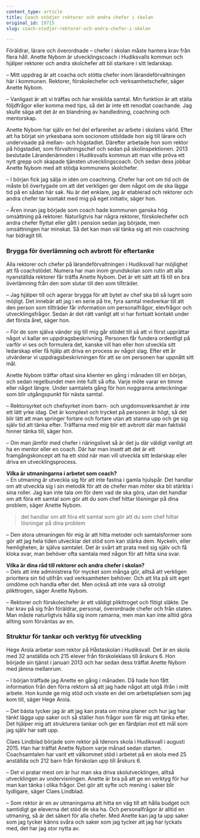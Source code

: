 ```yaml
---
content_type: article
title: Coach stödjer rektorer och andra chefer i skolan
original_id: 19715
slug: coach-stodjer-rektorer-och-andra-chefer-i-skolan

---
```


Föräldrar, lärare och överordnade – chefer i skolan måste hantera krav från flera håll. Anette Nybom är utvecklingscoach i Hudiksvalls kommun och hjälper rektorer och andra skolchefer att bli starkare i sitt ledarskap.

– Mitt uppdrag är att coacha och stötta chefer inom lärandeförvaltningen här i kommunen. Rektorer, förskolechefer och verksamhetschefer, säger Anette Nybom.

– Vanligast är att vi träffas och har enskilda samtal. Min funktion är att ställa följdfrågor eller komma med tips, så det är inte ett renodlat coachande. Jag skulle säga att det är en blandning av handledning, coachning och mentorskap.

Anette Nybom har själv en hel del erfarenhet av arbete i skolans värld. Efter att ha börjat sin yrkesbana som socionom utbildade hon sig till lärare och undervisade på mellan- och högstadiet. Därefter arbetade hon som rektor på högstadiet, som förvaltningschef och sedan på skolinspektionen. 2013 beslutade Lärandenämnden i Hudiksvalls kommun att man ville pröva ett nytt grepp och skapade tjänsten utvecklingscoach. Och sedan dess jobbar Anette Nybom med att stödja kommunens skolchefer.

– I början fick jag sälja in idén om coachning. Chefer har ont om tid och de måste bli övertygade om att det verkligen ger dem något om de ska lägga tid på en sådan här sak. Nu är det enklare, jag är etablerad och rektorer och andra chefer tar kontakt med mig på eget initiativ, säger hon.

– Åren innan jag började som coach hade kommunen ganska hög omsättning på rektorer. Naturligtvis har några rektorer, förskolechefer och andra chefer flyttat eller gått i pension sedan jag började, men omsättningen har minskat. Så det kan man väl tänka sig att min coachning har bidragit till.

### Brygga för överlämning och avbrott för eftertanke

Alla rektorer och chefer på lärandeförvaltningen i Hudiksvall har möjlighet att få coachstödet. Numera har man inom grundskolan som rutin att alla nyanställda rektorer får träffa Anette Nybom. Det är ett sätt att få till en bra överlämning från den som slutar till den som tillträder.

– Jag hjälper till och agerar brygga för att bytet av chef ska bli så lugnt som möjligt. Det innebär att jag i en serie på tre, fyra samtal medverkar till att den person som tillträder får information om personalfrågor, elevfrågor och utvecklingsfrågor. Sedan är det rätt vanligt att vi har fortsatt kontakt under det första året, säger hon.

– För de som själva vänder sig till mig går stödet till så att vi först upprättar något vi kallar en uppdragsbeskrivning. Personen får fundera ordentligt på varför vi ses och formulera det, kanske vill han eller hon utveckla sitt ledarskap eller få hjälp att driva en process av något slag. Efter ett år utvärderar vi uppdragsbeskrivningen för att se om personen har uppnått sitt mål.

Anette Nybom träffar oftast sina klienter en gång i månaden till en början, och sedan regelbundet men inte fullt så ofta. Varje möte varar en timme eller något längre. Under samtalets gång för hon noggranna anteckningar som blir utgångspunkt för nästa samtal.

– Rektorsyrket och chefsyrket inom barn- och ungdomsverksamhet är inte ett lätt yrke idag. Det är komplext och trycket på personen är högt, så det blir lätt att man springer fortare och fortare utan att stanna upp och ge sig själv tid att tänka efter. Träffarna med mig blir ett avbrott där man faktiskt hinner tänka till, säger hon.

– Om man jämför med chefer i näringslivet så är det ju där väldigt vanligt att ha en mentor eller en coach. Där har man insett att det är ett framgångskoncept att ha ett stöd när man vill utveckla sitt ledarskap eller driva en utvecklingsprocess.

**Vilka är utmaningarna i arbetet som coach?**  
– En utmaning är utveckla sig för att inte fastna i gamla hjulspår. Det handlar om att utveckla sig i sin metodik för att de chefer man möter ska bli stärkta i sina roller. Jag kan inte tala om för dem vad de ska göra, utan det handlar om att föra ett samtal som gör att du som chef hittar lösningar på dina problem, säger Anette Nybom.

> det handlar om att föra ett samtal som gör att du som chef hittar lösningar på dina problem

– Den stora utmaningen för mig är att hitta metoder och samtalsformer som gör att jag hela tiden utvecklar det stöd som kan stärka dem. Nyckeln, eller hemligheten, är själva samtalet. Det är svårt att prata med sig själv och få kloka svar, man behöver ofta samtala med någon för att hitta sina svar.

**Vilka är dina råd till rektorer och andra chefer i skolan?**  
– Dels att inte administrera för mycket som många gör, alltså att verkligen prioritera sin tid utifrån vad verksamheten behöver. Och att lita på sitt eget omdöme och handla efter det. Men också att inte vara så otroligt plikttrogen, säger Anette Nybom.

– Rektorer och förskolechefer är ett väldigt plikttroget och flitigt släkte. De har krav på sig från föräldrar, personal, överordnade chefer och från staten. Man måste naturligtvis hålla sig inom ramarna, men man kan inte alltid göra allting som förväntas av en.

### Struktur för tankar och verktyg för utveckling

Hege Arola arbetar som rektor på Håstaskolan i Hudiksvall. Det är en skola med 32 anställda och 215 elever från förskoleklass till årskurs 6. Hon började sin tjänst i januari 2013 och har sedan dess träffat Anette Nybom med jämna mellanrum.

– I början träffade jag Anette en gång i månaden. Då hade hon fått information från den förra rektorn så att jag hade något att utgå ifrån i mitt arbete. Hon kunde ge mig stöd och visste en del om arbetsplatsen som jag kom till, säger Hege Arola.

– Det bästa tycker jag är att jag kan prata om mina planer och hur jag har tänkt lägga upp saker och så ställer hon frågor som får mig att tänka efter. Det hjälper mig att strukturera tankar och ger en färdplan mot ett mål som jag själv har satt upp.

Claes Lindblad började som rektor på Idenors skola i Hudiksvall i augusti 2015. Han har träffat Anette Nybom varje månad sedan starten. Coachsamtalen har varit ett välkommet stöd i arbetet på en skola med 25 anställda och 212 barn från förskolan upp till årskurs 6.

– Det vi pratar mest om är hur man ska driva skolutvecklingen, alltså utvecklingen av undervisningen. Anette är bra på att ge en verktyg för hur man kan tänka i olika frågor. Det gör att syfte och mening i saker blir tydligare, säger Claes Lindblad.

– Som rektor är en av utmaningarna att hitta en väg till att hålla budget och samtidigt ge eleverna det stöd de ska ha. Och personalfrågor är alltid en utmaning, så är det säkert för alla chefer. Med Anette kan jag ta upp saker som jag tycker känns svåra och saker som jag tycker att jag har lyckats med, det har jag stor nytta av.

